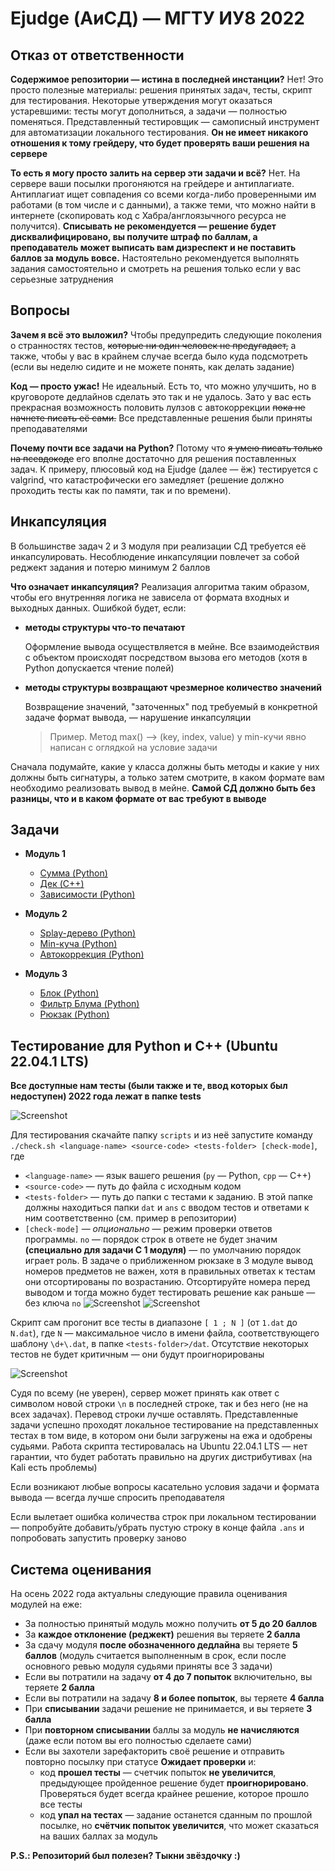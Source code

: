 # Ejudge (АиСД) — МГТУ ИУ8 2022

## Отказ от ответственности

**Содержимое репозитории — истина в последней инстанции?**
Нет! Это просто полезные материалы: решения принятых задач, тесты,
скрипт для тестирования.
Некоторые утверждения могут оказаться устаревшими:
тесты могут дополниться, а задачи — полностью поменяться.
Представленный тестировщик —
самописный инструмент для автоматизации локального тестирования.
**Он не имеет никакого отношения к тому грейдеру,
что будет проверять ваши решения на сервере**

**То есть я могу просто залить на сервер эти задачи и всё?**
Нет. На сервере ваши посылки прогоняются на грейдере и антиплагиате.
Антиплагиат ищет совпадения со всеми когда-либо проверенными им работами
(в том числе и с данными), а также теми, что можно найти в интернете
(скопировать код с Хабра/англоязычного ресурса не получится).
**Списывать не рекомендуется — решение будет дисквалифицировано,
вы получите штраф по баллам,
а преподаватель может выписать вам дизреспект
и не поставить баллов за модуль вовсе.**
Настоятельно рекомендуется выполнять задания самостоятельно и
смотреть на решения только если у вас серьезные затруднения

## Вопросы

**Зачем я всё это выложил?**
Чтобы предупредить следующие поколения о странностях тестов,
~~которые ни один человек не предугадает,~~
а также, чтобы у вас в крайнем случае всегда было куда подсмотреть
(если вы неделю сидите и не можете понять, как делать задание)

**Код — просто ужас!**
Не идеальный. Есть то, что можно улучшить, но в круговороте дедлайнов сделать это так и не удалось.
Зато у вас есть прекрасная возможность половить лулзов с автокоррекции ~~пока не начнете писать её сами.~~
Все представленные решения были приняты преподавателями

**Почему почти все задачи на Python?**
Потому что ~~я умею писать только на псевдокоде~~ его вполне достаточно для решения поставленных задач.
К примеру, плюсовый код на Ejudge (далее — ёж) тестируется с valgrind,
что катастрофически его замедляет 
(решение должно проходить тесты как по памяти, так и по времени).

## Инкапсуляция

В большинстве задач 2 и 3 модуля при реализации СД требуется её инкапсулировать.
Несоблюдение инкапсуляции повлечет за собой реджект задания и потерю минимум 2 баллов

**Что означает инкапсуляция?**
Реализация алгоритма таким образом,
чтобы его внутренняя логика не зависела от формата входных и выходных данных.
Ошибкой будет, если:

- **методы структуры что-то печатают**

  Оформление вывода осуществляется в мейне.
  Все взаимодействия с объектом происходят посредством вызова его методов
  (хотя в Python допускается чтение полей)

- **методы структуры возвращают чрезмерное количество значений**

  Возвращение значений,
  "заточенных" под требуемый в конкретной задаче формат вывода, — нарушение инкапсуляции
  > Пример. Метод max() —> (key, index, value)  у min-кучи явно
  > написан с оглядкой на условие задачи

Сначала подумайте, какие у класса должны быть методы и
какие у них должны быть сигнатуры, а только затем смотрите, в каком
формате вам необходимо реализовать вывод в мейне.
**Самой СД должно быть без разницы, что и в каком формате от вас требуют в выводе**

## Задачи

* **Модуль 1**
    * [Сумма (Python)](module-1/a-sum.py)
    * [Дек (C++)](module-1/b-dequeue.cpp)
    * [Зависимости (Python)](module-1/c-dependencies.py)

* **Модуль 2**
    * [Splay-дерево (Python)](module-2/b-splay-tree.py)
    * [Min-куча (Python)](module-2/c-min-heap.py)
    * [Автокоррекция (Python)](module-2/d-autocorrection.py)

* **Модуль 3**
    * [Блок (Python)](module-3/a-block.py)
    * [Фильтр Блума (Python)](module-3/b-bloom.py)
    * [Рюкзак (Python)](module-3/c-knapsack.py)

## Тестирование для Python и C++ (Ubuntu 22.04.1 LTS)

**Все доступные нам тесты
(были также и те, ввод которых был недоступен)
2022 года лежат в папке tests**

![Screenshot](assets/checker-dequeue.png)

Для тестирования скачайте папку `scripts` и из неё запустите команду
`./check.sh <language-name> <source-code> <tests-folder> [check-mode]`, где

- `<language-name>` — язык вашего решения (`py` — Python, `cpp` — C++)
- `<source-code>` — путь до файла с исходным кодом
- `<tests-folder>` — путь до папки с тестами к заданию.
  В этой папке должны находиться папки `dat` и `ans` с вводом тестов
  и ответами к ним соответственно (см. пример в репозитории)
- `[check-mode]` — *опционально* — режим проверки ответов программы.
  `no` — порядок строк в ответе не будет значим **(специально для задачи C 1 модуля)**
  — по умолчанию порядок играет роль.
  В задаче о приближенном рюкзаке в 3 модуле вывод номеров предметов не важен,
  хотя в правильных ответах к тестам они отсортированы по возрастанию.
  Отсортируйте номера перед выводом и тогда можно будет тестировать решение
  как раньше — без ключа `no`
  ![Screenshot](assets/checker-dependencies-no-mistakes.png)
  ![Screenshot](assets/checker-dependencies-no-correct.png)

Скрипт сам прогонит все тесты в диапазоне `[ 1 ; N ]` (от `1.dat` до `N.dat`),
где `N` — максимальное число в имени файла, соответствующего шаблону `\d+\.dat`,
в папке `<tests-folder>/dat`.
Отсутствие некоторых тестов не будет критичным — они будут проигнорированы

![Screenshot](assets/checker-splay-tree.png)

Судя по всему (не уверен), сервер может принять как ответ с символом новой строки `\n` в
последней строке, так и без него (не на всех задачах).
Перевод строки лучше оставлять.
Представленные задачи успешно проходят локальное тестирование
на представленных тестах в том виде, в котором они были загружены на ежа и одобрены судьями.
Работа скрипта тестировалась на Ubuntu 22.04.1 LTS — нет гарантии,
что будет работать правильно на других дистрибутивах (на Kali есть проблемы)

Если возникают любые вопросы касательно условия задачи и формата вывода — всегда лучше
спросить преподавателя

Если вылетает ошибка количества строк при локальном тестировании — попробуйте добавить/убрать
пустую строку в конце файла `.ans` и попробовать запустить проверку заново

## Система оценивания

На осень 2022 года актуальны следующие правила оценивания модулей на еже:

- За полностью принятый модуль можно получить **от 5 до 20 баллов**
- За **каждое отклонение (реджект)** решения вы теряете **2 балла**
- За сдачу модуля **после обозначенного дедлайна** вы теряете **5 баллов**
  (модуль считается выполненным в срок, если после основного ревью модуля судьями приняты все 3 задачи)
- Если вы потратили на задачу **от 4 до 7 попыток** включительно, вы теряете **2 балла**
- Если вы потратили на задачу **8 и более попыток**, вы теряете **4 балла**
- При **списывании** задачи решение не принимается, и вы теряете **3 балла**
- При **повторном списывании** баллы за модуль **не начисляются**
  (даже если потом вы его полностью сделаете сами)
- Если вы захотели зарефакторить своё решение и отправить повторно посылку при статусе **Ожидает проверки** и:
    * код **прошел тесты** — счетчик попыток **не увеличится**,
      предыдующее пройденное решение будет **проигнорировано**.
      Проверяться будет всегда крайнее решение, которое прошло все тесты
    * код **упал на тестах** — задание останется сданным по прошлой посылке,
      но **счётчик попыток увеличится**, что может сказаться на ваших баллах за модуль

**P.S.: Репозиторий был полезен? Тыкни звёздочку :)**